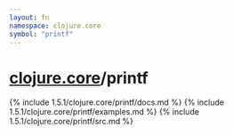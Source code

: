 ```yaml
---
layout: fn
namespace: clojure.core
symbol: "printf"
---
```


# [clojure.core](../)/printf

{% include 1.5.1/clojure.core/printf/docs.md %}
{% include 1.5.1/clojure.core/printf/examples.md %}
{% include 1.5.1/clojure.core/printf/src.md %}

